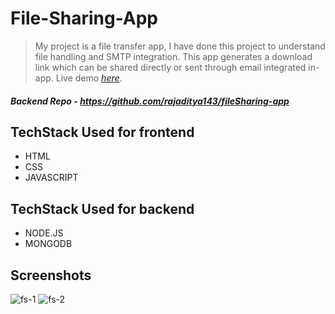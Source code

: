 # File-Sharing-App
> My project is a file transfer app, I have done this project to understand
file handling and SMTP integration.
> This app generates a download link which can be shared directly or sent
through email integrated in-app.
> Live demo [_here_](https://trusting-haibt-6edb30.netlify.app/). <!-- If you have the project hosted somewhere, include the link here. -->

##### Backend Repo - https://github.com/rajaditya143/fileSharing-app


## TechStack Used for frontend
- HTML
- CSS
- JAVASCRIPT

## TechStack Used for backend
- NODE.JS
- MONGODB




## Screenshots
![fs-1](https://user-images.githubusercontent.com/63578169/171340964-b0fef806-89c7-4f7e-8780-5d784824d10f.png)
![fs-2](https://user-images.githubusercontent.com/63578169/171341032-3a4c6291-1ec1-4e7d-9fbb-d626dc4bcba2.png)

<!-- If you have screenshots you'd like to share, include them here. -->


